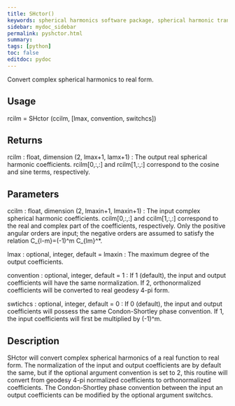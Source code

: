 ```yaml
---
title: SHctor()
keywords: spherical harmonics software package, spherical harmonic transform, legendre functions, multitaper spectral analysis, Python, gravity, magnetic field
sidebar: mydoc_sidebar
permalink: pyshctor.html
summary:
tags: [python]
toc: false
editdoc: pydoc
---
```


Convert complex spherical harmonics to real form.

## Usage

rcilm = SHctor (ccilm, [lmax, convention, switchcs])

## Returns

rcilm : float, dimension (2, lmax+1, lamx+1)
:   The output real spherical harmonic coefficients. rcilm[0,:,:] and rcilm[1,:,:] correspond to the cosine and sine terms, respectively.

## Parameters

ccilm : float, dimension (2, lmaxin+1, lmaxin+1)
:   The input complex spherical harmonic coefficients. ccilm[0,:,:] and ccilm[1,:,:] correspond to the real and complex part of the coefficients, respectively. Only the positive angular orders are input; the negative orders are assumed to satisfy the relation C_{l-m}=(-1)^m C_{lm}^*.

lmax : optional, integer, default = lmaxin
:   The maximum degree of the output coefficients.

convention : optional, integer, default = 1
:   If 1 (default), the input and output coefficients will have the same normalization. If 2, orthonormalized coefficients will be converted to real geodesy 4-pi form.

swtichcs : optional, integer, default = 0
:   If 0 (default), the input and output coefficients will possess the same Condon-Shortley phase convention. If 1, the input coefficients will first be multiplied by (-1)^m.

## Description

SHctor will convert complex spherical harmonics of a real function to real form. The normalization of the input and output coefficients are by default the same, but if the optional argument convention is set to 2, this routine will convert from geodesy 4-pi normalized coefficients to orthonormalized coefficients. The Condon-Shortley phase convention between the input an output coefficients can be modified by the optional argument switchcs.
